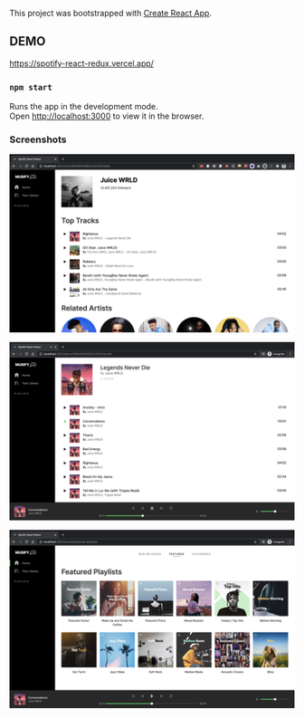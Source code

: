This project was bootstrapped with [Create React App](https://github.com/facebook/create-react-app).

## DEMO

https://spotify-react-redux.vercel.app/

### `npm start`

Runs the app in the development mode.<br>
Open [http://localhost:3000](http://localhost:3000) to view it in the browser.

### Screenshots

![Artist Page](/screenshots/artistPage.png)

![Album Page](/screenshots/albumPage.png)

![Playlist and Tracks](/screenshots/playlistPage.png)
